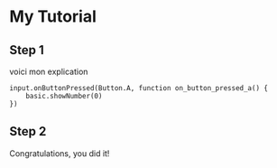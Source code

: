 # My Tutorial

## Step 1

voici mon explication

```blocks
input.onButtonPressed(Button.A, function on_button_pressed_a() {
    basic.showNumber(0)
})
```
## Step 2

Congratulations, you did it!
